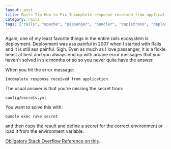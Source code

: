 ```yaml
---
layout: post
title: Rails Tip How to Fix Incomplete response received from application
category: rails
tags: ["rails", "apache", "passenger", "bundler", "capistrano", "deploy"]
---
```

Again, one of my least favorite things in the entire rails ecosystem is deployment.  Deployment was ass painful in 2007 when I started with Rails and it is still ass painful.  Sigh.  Even as much as I love passenger, it is a fickle beast at best and you always end up with arcane error messages that you haven't solved in six months or so so you never quite have the answer.

When you hit the error message:

    Incomplete response received from application

The usual answer is that you're missing the secret from:

    config/secrets.yml

You want to solve this with:

    bundle exec rake secret

and then copy the result and define a secret for the correct environment or load it from the environment variable.

[Obligatory Stack Overflow Reference on this](http://stackoverflow.com/questions/29241053/incomplete-response-received-from-application-from-nginx-passenger).
